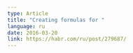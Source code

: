 ```yaml
---
type: Article
title: "Creating formulas for "
language: ru
date: 2016-03-20
link: https://habr.com/ru/post/279687/
---
```

